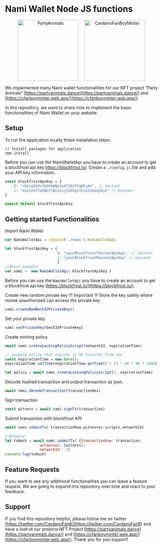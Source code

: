 # Nami Wallet Node JS functions
<p align="center"><img src="https://partyanimals.dance/favicon.png" alt="PartyAnimals" width="200" style="margin-right:10px"/><img style="margin-left:10px" src="https://cfanboyminter.web.app/favicon.ico" alt="CardanoFanBoyMinter" width="200"/></p>

We implemented many Nami wallet functionalities for our NFT project "Party Animals" [https://partyanimals.dance](https://partyanimals.dance/) and [https://cfanboyminter.web.app/](https://cfanboyminter.web.app/). 

In this repository, we want to share how to implement the basic functionalities of Nami Wallet on your website.


## Setup
To run the application locally these installation steps:
```
// Install packages for application
npm install
```
Before you can use the NamiWalletApi you have to create an account to get a blockfrost api key https://blockfrost.io/.
Create a ```./config.js``` file and add your API key information.
```js
const blockfrostApiKey = {
    0: "rbkrp5hOr3khPAWNo3x47t6CP7qKFyA5", // testnet
    1: "mainnetfqH0CVlBesnsj5IKhgIYCn231KzqUOyk" // mainnet
}

export default blockfrostApiKey;
```

## Getting started Functionalities
Import Nami Wallet
```js
var NamiWalletApi = require('./nami').NamiWalletApi

let blockfrostApiKey = {
                        0: "yourBlockfrostTestnetApiKey", // testnet
                        1: "yourBlockfrostMainnetApiKey" // mainnet
                        }
//React example
var nami =  new NamiWalletApi( blockfrostApiKey )             
```
Before you can use the ```NamiWalletApi``` you have to create an account to get a blockfrost api key [https://blockfrost.io/](https://blockfrost.io/).

Create new random private key
!!! Important !!! Store the key safely where noone unauthorized can access the private key
```js
nami.createNewBech32PrivateKey()
```
Set your private key
```js
nami.setPrivateKey(bech32PrivateKey)
```
Create minting policy
```js
await nami.createLockingPolicyScript(networkId, expirationTime)

// example policy that expires in 90 miniutes from now
const expirationTime = new Date();
expirationTime.setTime(expirationTime.getTime() + (1 * 60 * 90 * 1000))

let policy = await nami.createLockingPolicyScript(1, expirationTime)
```
Decode hashed transaction and output transaciton as json.
```js
await nami.decodeTransaction(transactionHex) 
```
Sign transaction 
```js
const witness = await nami.signTx(transaction)
```

Submit transaction with blockfrost API
```js
await nami.submitTx( transactionRaw,witnesses,scripts,networkId)

//Example 
let txHash = await nami.submitTx( {transactionRaw: transaction,
                witnesses: [witness],
                networkId : 1)
console.log(txHash)
```


## Feature Requests
If you want to see any additional functionalities you can leave a feature request. We are going to expand this repository over time and react to your feedback.

## Support 
If you find this repository helpful, please follow me on twitter [https://twitter.com/CardanoFanB](https://twitter.com/CardanoFanB) and have a look at our projects NFT Project [https://partyanimals.dance](https://partyanimals.dance/) and 
[https://cfanboyminter.web.app/](https://cfanboyminter.web.app/). Thank you for you support!

